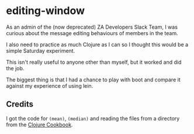 # editing-window

As an admin of the (now deprecated) ZA Developers Slack Team, I was curious about the message editing behaviours of members in the team.

I also need to practice as much Clojure as I can so I thought this would be a simple Saturday experiment.

This isn't really useful to anyone other than myself, but it worked and did the job.

The biggest thing is that I had a chance to play with boot and compare it against my experience of using lein.

## Credits

I got the code for `(mean)`, `(median)` and reading the files from a directory from the [Clojure Cookbook](https://github.com/clojure-cookbook/clojure-cookbook).

